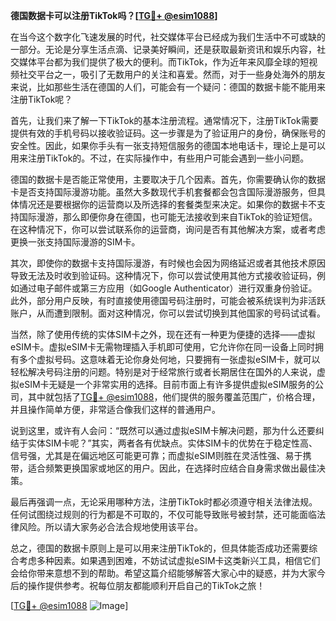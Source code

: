 **德国数据卡可以注册TikTok吗？[[TG💪+ @esim1088](https://t.me/s/esim1088)]**

在当今这个数字化飞速发展的时代，社交媒体平台已经成为我们生活中不可或缺的一部分。无论是分享生活点滴、记录美好瞬间，还是获取最新资讯和娱乐内容，社交媒体平台都为我们提供了极大的便利。而TikTok，作为近年来风靡全球的短视频社交平台之一，吸引了无数用户的关注和喜爱。然而，对于一些身处海外的朋友来说，比如那些生活在德国的人们，可能会有一个疑问：德国的数据卡能不能用来注册TikTok呢？

首先，让我们来了解一下TikTok的基本注册流程。通常情况下，注册TikTok需要提供有效的手机号码以接收验证码。这一步骤是为了验证用户的身份，确保账号的安全性。因此，如果你手头有一张支持短信服务的德国本地电话卡，理论上是可以用来注册TikTok的。不过，在实际操作中，有些用户可能会遇到一些小问题。

德国的数据卡是否能正常使用，主要取决于几个因素。首先，你需要确认你的数据卡是否支持国际漫游功能。虽然大多数现代手机套餐都会包含国际漫游服务，但具体情况还是要根据你的运营商以及所选择的套餐类型来决定。如果你的数据卡不支持国际漫游，那么即便你身在德国，也可能无法接收到来自TikTok的验证短信。在这种情况下，你可以尝试联系你的运营商，询问是否有其他解决方案，或者考虑更换一张支持国际漫游的SIM卡。

其次，即使你的数据卡支持国际漫游，有时候也会因为网络延迟或者其他技术原因导致无法及时收到验证码。这种情况下，你可以尝试使用其他方式接收验证码，例如通过电子邮件或第三方应用（如Google Authenticator）进行双重身份验证。此外，部分用户反映，有时直接使用德国号码注册时，可能会被系统误判为非活跃账户，从而遭到限制。面对这种情况，你可以尝试切换到其他国家的号码试试看。

当然，除了使用传统的实体SIM卡之外，现在还有一种更为便捷的选择——虚拟eSIM卡。虚拟eSIM卡无需物理插入手机即可使用，它允许你在同一设备上同时拥有多个虚拟号码。这意味着无论你身处何地，只要拥有一张虚拟eSIM卡，就可以轻松解决号码注册的问题。特别是对于经常旅行或者长期居住在国外的人来说，虚拟eSIM卡无疑是一个非常实用的选择。目前市面上有许多提供虚拟eSIM服务的公司，其中就包括了[TG💪+ @esim1088](https://t.me/s/esim1088)，他们提供的服务覆盖范围广，价格合理，并且操作简单方便，非常适合像我们这样的普通用户。

说到这里，或许有人会问：“既然可以通过虚拟eSIM卡解决问题，那为什么还要纠结于实体SIM卡呢？”其实，两者各有优缺点。实体SIM卡的优势在于稳定性高、信号强，尤其是在偏远地区可能更可靠；而虚拟eSIM则胜在灵活性强、易于携带，适合频繁更换国家或地区的用户。因此，在选择时应结合自身需求做出最佳决策。

最后再强调一点，无论采用哪种方法，注册TikTok时都必须遵守相关法律法规。任何试图绕过规则的行为都是不可取的，不仅可能导致账号被封禁，还可能面临法律风险。所以请大家务必合法合规地使用该平台。

总之，德国的数据卡原则上是可以用来注册TikTok的，但具体能否成功还需要综合考虑多种因素。如果遇到困难，不妨试试虚拟eSIM卡这类新兴工具，相信它们会给你带来意想不到的帮助。希望这篇介绍能够解答大家心中的疑惑，并为大家今后的操作提供参考。祝每位朋友都能顺利开启自己的TikTok之旅！

[[TG💪+ @esim1088](https://t.me/s/esim1088) ![Image](https://i.postimg.cc/4NQfJmqS/Snipaste-2025-05-13-00-14-12.png)]
